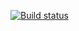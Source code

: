 [![Build status](https://ci.appveyor.com/api/projects/status/nje1hu531pddiidq?svg=true)](https://ci.appveyor.com/project/kobiche13/dom-form)